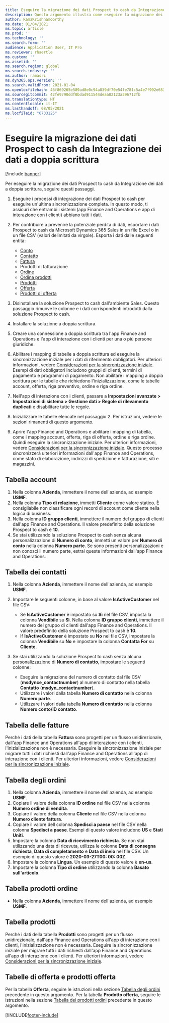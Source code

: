 ```yaml
---
title: Eseguire la migrazione dei dati Prospect to cash da Integrazione dei dati a doppia scrittura
description: Questo argomento illustra come eseguire la migrazione dei dati Prospect to cash da Integrazione dei dati a doppia scrittura.
author: RamaKrishnamoorthy
ms.date: 01/04/2021
ms.topic: article
ms.prod: ''
ms.technology: ''
ms.search.form: ''
audience: Application User, IT Pro
ms.reviewer: rhaertle
ms.custom: ''
ms.assetid: ''
ms.search.region: global
ms.search.industry: ''
ms.author: ramasri
ms.dyn365.ops.version: ''
ms.search.validFrom: 2021-01-04
ms.openlocfilehash: 46f869265e589ad8e0c94a839df70e54fe781c5a4e7f992e6534e883b21801ae
ms.sourcegitcommit: 42fe9790ddf0bdad911544deaa82123a396712fb
ms.translationtype: HT
ms.contentlocale: it-IT
ms.lasthandoff: 08/05/2021
ms.locfileid: "6733125"
---
```

# <a name="migrate-prospect-to-cash-data-from-data-integrator-to-dual-write"></a>Eseguire la migrazione dei dati Prospect to cash da Integrazione dei dati a doppia scrittura

[!include [banner](../../includes/banner.md)]

Per eseguire la migrazione dei dati Prospect to cash da Integrazione dei dati a doppia scrittura, seguire questi passaggi.

1. Eseguire i processi di integrazione dei dati Prospect to cash per eseguire un'ultima sincronizzazione completa. In questo modo, ti assicuri che entrambi i sistemi (app Finance and Operations e app di interazione con i clienti) abbiano tutti i dati.
2. Per contribuire a prevenire la potenziale perdita di dati, esportare i dati Prospect to cash da Microsoft Dynamics 365 Sales in un file Excel o in un file CSV (valori delimitati da virgole). Esporta i dati dalle seguenti entità:

    - [Conto](#account-table)
    - [Contatto](#contact-table)
    - [Fattura](#invoice-table)
    - Prodotti di fatturazione
    - [Ordine](#order-table)
    - [Ordina prodotti](#order-products-table)
    - [Prodotti](#products-table)
    - [Offerta](#quote-and-quote-product-tables)
    - [Prodotti di offerta](#quote-and-quote-product-tables)

3. Disinstallare la soluzione Prospect to cash dall'ambiente Sales. Questo passaggio rimuove le colonne e i dati corrispondenti introdotti dalla soluzione Prospect to cash.
4. Installare la soluzione a doppia scrittura.
5. Creare una connessione a doppia scrittura tra l'app Finance and Operations e l'app di interazione con i clienti per una o più persone giuridiche.
6. Abilitare i mapping di tabelle a doppia scrittura ed eseguire la sincronizzazione iniziale per i dati di riferimento obbligatori. Per ulteriori informazioni, vedere [Considerazioni per la sincronizzazione iniziale](initial-sync-guidance.md). Esempi di dati obbligatori includono gruppi di clienti, termini di pagamento e programmi di pagamento. Non abilitare i mapping a doppia scrittura per le tabelle che richiedono l'inizializzazione, come le tabelle account, offerta, riga preventivo, ordine e riga ordine.
7. Nell'app di interazione con i clienti, passare a **Impostazioni avanzate \> Impostazioni di sistema \> Gestione dati \> Regole di rilevamento duplicati** e disabilitare tutte le regole.
8. Inizializzare le tabelle elencate nel passaggio 2. Per istruzioni, vedere le sezioni rimanenti di questo argomento.
9. Aprire l'app Finance and Operations e abilitare i mapping di tabella, come i mapping account, offerta, riga di offerta, ordine e riga ordine. Quindi eseguire la sincronizzazione iniziale. Per ulteriori informazioni, vedere [Considerazioni per la sincronizzazione iniziale](initial-sync-guidance.md). Questo processo sincronizzerà ulteriori informazioni dall'app Finance and Operations, come stato di elaborazione, indirizzi di spedizione e fatturazione, siti e magazzini.

## <a name="account-table"></a>Tabella account

1. Nella colonna **Azienda**, immettere il nome dell'azienda, ad esempio **USMF**.
2. Nella colonna **Tipo di relazione**, immetti **Cliente** come valore statico. È consigliabile non classificare ogni record di account come cliente nella logica di business.
3. Nella colonna **ID gruppo clienti**, immettere il numero del gruppo di clienti dall'app Finance and Operations. Il valore predefinito della soluzione Prospect to cash è **10**.
4. Se stai utilizzando la soluzione Prospect to cash senza alcuna personalizzazione di **Numero di conto**, immetti un valore per **Numero di conto** nella colonna **Numero parte**. Se sono presenti personalizzazioni e non conosci il numero parte, estrai queste informazioni dall'app Finance and Operations.

## <a name="contact-table"></a>Tabella dei contatti

1. Nella colonna **Azienda**, immettere il nome dell'azienda, ad esempio **USMF**.
2. Impostare le seguenti colonne, in base al valore **IsActiveCustomer** nel file CSV:

    - Se **IsActiveCustomer** è impostato su **Sì** nel file CSV, imposta la colonna **Vendibile** su **Sì**. Nella colonna **ID gruppo clienti**, immettere il numero del gruppo di clienti dall'app Finance and Operations. Il valore predefinito della soluzione Prospect to cash è **10**.
    - If **IsActiveCustomer** è impostato su **No** nel file CSV, impostare la colonna **Vendibile** su **No** e impostare la colonna **Contatta For** su **Cliente**.

3. Se stai utilizzando la soluzione Prospect to cash senza alcuna personalizzazione di **Numero di contatto**, impostare le seguenti colonne:

    - Eseguire la migrazione del numero di contatto dal file CSV (**msdynce\_contactnumber**) al numero di contatto nella tabella **Contatto** (**msdyn\_contactnumber**).
    - Utilizzare i valori dalla tabella **Numero di contatto** nella colonna **Numero parte**.
    - Utilizzare i valori dalla tabella **Numero di contatto** nella colonna **Numero conto/ID contatto**.

## <a name="invoice-table"></a>Tabella delle fatture

Perché i dati della tabella **Fattura** sono progetti per un flusso unidirezionale, dall'app Finance and Operations all'app di interazione con i clienti, l'inizializzazione non è necessaria. Eseguire la sincronizzazione iniziale per migrare tutti i dati richiesti dall'app Finance and Operations all'app di interazione con i clienti. Per ulteriori informazioni, vedere [Considerazioni per la sincronizzazione iniziale](initial-sync-guidance.md).

## <a name="order-table"></a>Tabella degli ordini

1. Nella colonna **Azienda**, immettere il nome dell'azienda, ad esempio **USMF**.
2. Copiare il valore della colonna **ID ordine** nel file CSV nella colonna **Numero ordine di vendita**.
3. Copiare il valore della colonna **Cliente** nel file CSV nella colonna **Numero cliente fattura**.
4. Copiare il valore dell colonna **Spedisci a paese** nel file CSV nella colonna **Spedisci a paese**. Esempi di questo valore includono **US** e **Stati Uniti**.
5. Impostare la colonna **Data di ricevimento richiesta**. Se non stai utilizzando una data di ricevuta, utilizza le colonne **Data di consegna richiesta**, **Data di completamento** e **Data di invio** nel file CSV. Un esempio di questo valore è **2020-03-27T00: 00: 00Z**.
6. Impostare la colonna **Lingua**. Un esempio di questo valore è **en-us**.
7. Impostare la colonna **Tipo di ordine** utilizzando la colonna **Basato sull'articolo**.

## <a name="order-products-table"></a>Tabella prodotti ordine

- Nella colonna **Azienda**, immettere il nome dell'azienda, ad esempio **USMF**.

## <a name="products-table"></a>Tabella prodotti

Perché i dati della tabella **Prodotti** sono progetti per un flusso unidirezionale, dall'app Finance and Operations all'app di interazione con i clienti, l'inizializzazione non è necessaria. Eseguire la sincronizzazione iniziale per migrare tutti i dati richiesti dall'app Finance and Operations all'app di interazione con i clienti. Per ulteriori informazioni, vedere [Considerazioni per la sincronizzazione iniziale](initial-sync-guidance.md).

## <a name="quote-and-quote-product-tables"></a>Tabelle di offerta e prodotti offerta

Per la tabella **Offerta**, seguire le istruzioni nella sezione [Tabella degli ordini](#order-table) precedente in questo argomento. Per la tabella **Prodotto offerta**, seguire le istruzioni nella sezione [Tabella dei prodotti ordini](#order-products-table) precedente in questo argomento.


[!INCLUDE[footer-include](../../../../includes/footer-banner.md)]